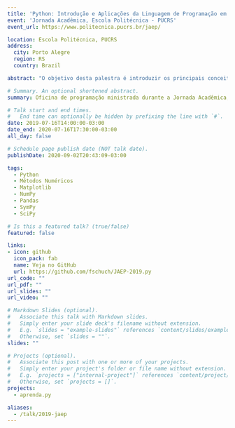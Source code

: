 ```yaml
---
title: 'Python: Introdução e Aplicações da Linguagem de Programação em Engenharia'
event: 'Jornada Acadêmica, Escola Politécnica - PUCRS'
event_url: https://www.politecnica.pucrs.br/jaep/

location: Escola Politécnica, PUCRS
address:
  city: Porto Alegre
  region: RS
  country: Brazil

abstract: "O objetivo desta palestra é introduzir os principais conceitos empregados em programação e Python, mais especificamente no contexto interativo da plataforma Jupyter Notebook. Além de demonstrar como solucionar diversos problemas de engenharia por meio de propostas computacionais. Para tanto, o material inclui uma breve revisão de conceitos fundamentais, estruturas de dados e as principais bibliotecas científicas disponíveis. Para maiores detalhes, pode-se consultar a documentação disponível ou mesmo as diversas leituras recomendadas que aparecem no decorrer do texto. Finalmente, a prática leva a perfeição, há uma série de exercícios propostos ao final do material, visando a fixação do conhecimento."

# Summary. An optional shortened abstract.
summary: Oficina de programação ministrada durante a Jornada Acadêmica, da Escola Politécnica - PUCRS.

# Talk start and end times.
#   End time can optionally be hidden by prefixing the line with `#`.
date: 2019-07-16T14:00:00-03:00
date_end: 2020-07-16T17:30:00-03:00
all_day: false

# Schedule page publish date (NOT talk date).
publishDate: 2020-09-02T20:43:09-03:00

tags:
  - Python
  - Métodos Numéricos
  - Matplotlib
  - NumPy
  - Pandas
  - SymPy
  - SciPy

# Is this a featured talk? (true/false)
featured: false

links:
- icon: github
  icon_pack: fab
  name: Veja no GitHub
  url: https://github.com/fschuch/JAEP-2019.py
url_code: ""
url_pdf: ""
url_slides: ""
url_video: ""

# Markdown Slides (optional).
#   Associate this talk with Markdown slides.
#   Simply enter your slide deck's filename without extension.
#   E.g. `slides = "example-slides"` references `content/slides/example-slides.md`.
#   Otherwise, set `slides = ""`.
slides: ""

# Projects (optional).
#   Associate this post with one or more of your projects.
#   Simply enter your project's folder or file name without extension.
#   E.g. `projects = ["internal-project"]` references `content/project/deep-learning/index.md`.
#   Otherwise, set `projects = []`.
projects:
  - aprenda.py

aliases:
  - /talk/2019-jaep
---
```

